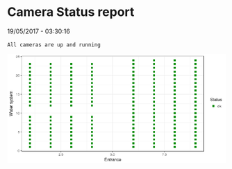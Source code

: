 Camera Status report
================
19/05/2017 - 03:30:16

    All cameras are up and running

![](camreport_files/figure-markdown_github/unnamed-chunk-2-1.png)
